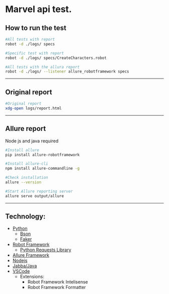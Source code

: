# Marvel api test.

## How to run the test
```bash
#All tests with report
robot -d ./logs/ specs

#Specific test with report
robot -d ./logs/ specs/CreateCharacters.robot

#All tests with the allura report
robot -d ./logs/ --listener allure_robotframework specs
```

***

## Original report

```bash
#Original report
xdg-open logs/report.html
```

***

## Allure report
Node js and java required

```bash
#Install allure
pip install allure-robotframework

#Install allure-cli
npm install allure-commandline -g

#Check installation
allure --version

#Start Allure reporting server
allure serve output/allure
```

***

## Technology:
- [Python](https://www.python.org/)
    - [Bson](https://pypi.org/project/bson/)
    - [Faker](https://faker.readthedocs.io/en/master/)
- [Robot Framework](https://robotframework.org/)
    - [Python Requests Library](https://github.com/MarketSquare/robotframework-requests#readme)
- [Allure Framework](https://github.com/allure-framework/allure-python/tree/master/allure-robotframework)
- [Nodejs](https://github.com/nodesource/distributions/blob/master/README.md)
- [Jabba/Java](https://github.com/shyiko/jabba)
- [VSCode](https://code.visualstudio.com/)
    - Extensions:
        - Robot Framework Intelisense
        - Robot Framework Formatter
